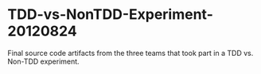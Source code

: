 TDD-vs-NonTDD-Experiment-20120824
=================================

Final source code artifacts from the three teams that took part in a TDD vs. Non-TDD experiment.

